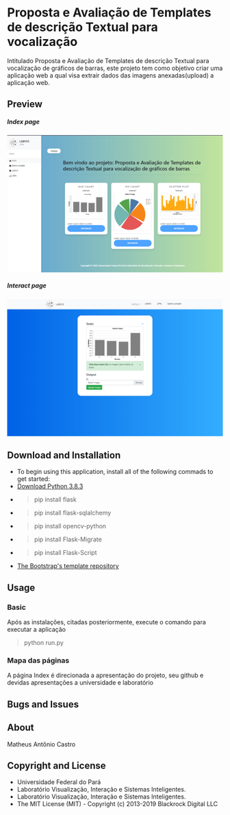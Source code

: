 # Proposta e Avaliação de Templates de descrição Textual para vocalização
Intitulado Proposta e Avaliação de Templates de descrição Textual para vocalização de gráficos de barras, este projeto tem como objetivo criar uma aplicação web a qual visa extrair dados das imagens anexadas(upload) a aplicação web.

## Preview
##### Index page
![Image description](print.png)

##### Interact page
![Image description](print2.png)
## Download and Installation
* To begin using this application, install all of the following commads to get started:
* [Download Python 3.8.3](https://www.python.org/ftp/python/3.8.3/python-3.8.3.exe)
* > pip install flask
* > pip install flask-sqlalchemy
* > pip install opencv-python
* > pip install Flask-Migrate
* > pip install Flask-Script
* [The Bootstrap's template repository](https://github.com/nolovedeepdev/flask/tree/master/app/templates)

## Usage

### Basic
Após as instalações, citadas posteriormente, execute o comando para executar a aplicação
> python run.py

### Mapa das páginas
A página Index é direcionada a apresentação do projeto, seu github e devidas apresentações a universidade e laboratório 
## Bugs and Issues

## About

Matheus Antônio Castro

## Copyright and License
* Universidade Federal do Pará
* Laboratório Visualização, Interação e Sistemas Inteligentes.
* Laboratório Visualização, Interação e Sistemas Inteligentes.
* The MIT License (MIT) - Copyright (c) 2013-2019 Blackrock Digital LLC
